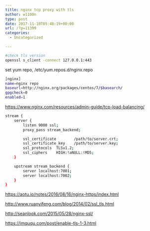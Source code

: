 ```yaml
---
title: nginx tcp proxy with tls
author: w1100n
type: post
date: 2017-11-10T05:48:19+00:00
url: /?p=11399
categories:
  - Uncategorized

---
```

```bash
#check tls version
openssl s_client -connect 127.0.0.1:443
```

set yum repo, /etc/yum.repos.d/nginx.repo

```bash
[nginx]
name=nginx repo
baseurl=http://nginx.org/packages/centos/7/$basearch/
gpgcheck=0
enabled=1
```

https://www.nginx.com/resources/admin-guide/tcp-load-balancing/

```bash
stream {
    server {
        listen 9000 ssl;
        proxy_pass stream_backend;

        ssl_certificate        /path/to/server.crt;
        ssl_certificate_key    /path/to/server.key;
        ssl_protocols  TLSv1.2;
        ssl_ciphers    HIGH:!aNULL:!MD5;
    }

    upstream stream_backend {
        server localhost:7001;
        server localhost:7002;
    }
}

```

https://aotu.io/notes/2016/08/16/nginx-https/index.html
  
http://www.ruanyifeng.com/blog/2014/02/ssl_tls.html
  
http://seanlook.com/2015/05/28/nginx-ssl/
  
https://imququ.com/post/enable-tls-1-3.html